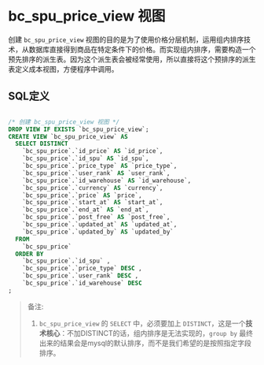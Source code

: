 # bc_spu_price_view 视图

创建 `bc_spu_price_view` 视图的目的是为了使用价格分层机制，运用组内排序技术，从数据库直接得到商品在特定条件下的价格。而实现组内排序，需要构造一个预先排序的派生表。因为这个派生表会被经常使用，所以直接将这个预排序的派生表定义成本视图，方便程序中调用。

## SQL定义

```sql

/* 创建 bc_spu_price_view 视图 */
DROP VIEW IF EXISTS `bc_spu_price_view`;
CREATE VIEW `bc_spu_price_view` AS
  SELECT DISTINCT
    `bc_spu_price`.`id_price` AS `id_price`,
    `bc_spu_price`.`id_spu` AS `id_spu`,
    `bc_spu_price`.`price_type` AS `price_type`,
    `bc_spu_price`.`user_rank` AS `user_rank`,
    `bc_spu_price`.`id_warehouse` AS `id_warehouse`,
    `bc_spu_price`.`currency` AS `currency`,
    `bc_spu_price`.`price` AS `price`,
    `bc_spu_price`.`start_at` AS `start_at`,
    `bc_spu_price`.`end_at` AS `end_at`,
    `bc_spu_price`.`post_free` AS `post_free`,
    `bc_spu_price`.`updated_at` AS `updated_at`,
    `bc_spu_price`.`updated_by` AS `updated_by`
  FROM
    `bc_spu_price`
  ORDER BY
    `bc_spu_price`.`id_spu` ,
    `bc_spu_price`.`price_type` DESC ,
    `bc_spu_price`.`user_rank` DESC ,
    `bc_spu_price`.`id_warehouse` DESC
;
```

> 备注:
> 1. `bc_spu_price_view` 的 `SELECT` 中，必须要加上 `DISTINCT`，这是一个**技术核心**：不加DISTINCT的话，组内排序是无法实现的，`group by` 最终出来的结果会是mysql的默认排序，而不是我们希望的是按照指定字段排序。
